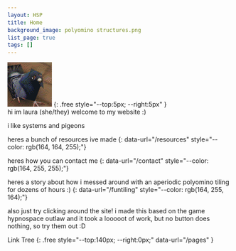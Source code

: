 ```yaml
---
layout: HSP
title: Home
background_image: polyomino structures.png
list_page: true
tags: []
---
```


<img src="/resources/images/poly pigeon.png">
{: .free style="--top:5px; --right:5px" }

<div class="free" style="--top:10px; --left:20px; --width:260px">
hi im laura (she/they) welcome to my website :)

i like systems and pigeons

heres a bunch of resources ive made
{: data-url="/resources" style="--color: rgb(164, 164, 255);"}

heres how you can contact me
{: data-url="/contact" style="--color: rgb(164, 255, 255);"}

heres a story about how i messed around with an aperiodic polyomino tiling for dozens of hours :)
{: data-url="/funtiling" style="--color: rgb(164, 255, 164);"}

also just try clicking around the site! i made this based on the game hypnospace outlaw and it took a looooot of work, but no button does nothing, so try them out :D
</div>

Link Tree
{: .free style="--top:140px; --right:0px;" data-url="/pages" }
